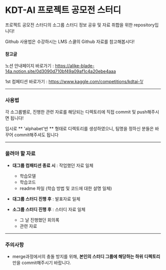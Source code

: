 # KDT-AI 프로젝트 공모전 스터디

프로젝트 공모전 스터디의 소그룹 스터디 정보 공유 및 자료 취합을 위한 repository입니다!

Github 사용법은 수강하시는 LMS 스쿨의 Github 자료를 참고해봅시다!


#### 참고글

노션 안내페이지 바로가기 : https://alike-blade-14a.notion.site/0d3090d710bf49a09af1c4a20ebe4aaa

1st 컴페티션 바로가기 : https://www.kaggle.com/competitions/kdtai-1/


---

### 사용법

각 소그룹별로, 진행한 관련 자료를 해당되는 디렉토리에 직접 commit 및 push해주시면 됩니다!

임시로 ** 'alphabet'반 ** 형태로 디렉토리를 생성하였으니, 팀명을 정하신 분들은 바꾸어 commit해주셔도 됩니다

---

### 올려야 할 자료

- **대그룹 컴패티션 종료 시** : 작업했던 자료 일체
  - 학습모델
  - 학습코드
  - readme 파일 (학습 방법 및 코드에 대한 설명 일체)
  
- **대그룹 스터디 진행 후** : 발표자료 일체
- **소그룹 스터디 진행 후** : 스터디 자료 일체
  - 그 날 진행했던 회의록
  - 관련 자료

---

### 주의사항

- merge과정에서의 충돌 방지를 위해, **본인의 스터디 그룹에 해당하는 하위 디렉토리**만을 commit해주시기 바랍니다.

